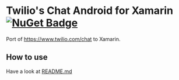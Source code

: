 # Twilio's Chat Android for Xamarin [![NuGet Badge](https://buildstats.info/nuget/Xamarin.Twilio.Chat.Android)](https://www.nuget.org/packages/Xamarin.Twilio.Chat.Android/)

Port of https://www.twilio.com/chat to Xamarin.

## How to use

Have a look at [README.md](https://www.twilio.com/chat)